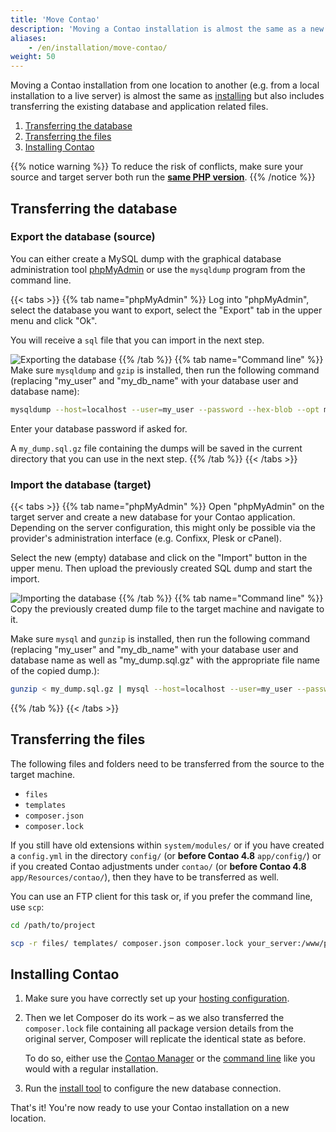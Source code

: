 ```yaml
---
title: 'Move Contao'
description: 'Moving a Contao installation is almost the same as a new installation.'
aliases:
    - /en/installation/move-contao/
weight: 50
---
```


Moving a Contao installation from one location to another (e.g. from a local installation to a live server) is almost
the same as [installing](/en/installation/install-contao) but also includes transferring the existing database and
application related files.

1. [Transferring the database](#transferring-the-database)
2. [Transferring the files](#transferring-the-files)
3. [Installing Contao](#installing-contao)

{{% notice warning %}}
To reduce the risk of conflicts, make sure your source and target server both run the **[same PHP version](/en/installation/system-requirements/#minimum-php-requirements)**.
{{% /notice %}}

## Transferring the database
### Export the database (source)
You can either create a MySQL dump with the graphical database administration tool [phpMyAdmin](https://www.phpmyadmin.net/)
or use the `mysqldump` program from the command line.

{{< tabs >}}
{{% tab name="phpMyAdmin" %}}
Log into "phpMyAdmin", select the database you want to export, select the "Export" tab in the upper menu and click "Ok".

You will receive a `sql` file that you can import in the next step.

![Exporting the database](/de/installation/images/de/datenbank-exportieren.png?classes=shadow)
{{% /tab %}}
{{% tab name="Command line" %}}
Make sure `mysqldump` and `gzip` is installed, then run the following command (replacing "my_user" and "my_db_name" with
your database user and database name):

```bash
mysqldump --host=localhost --user=my_user --password --hex-blob --opt my_db_name | gzip -c > my_dump.sql.gz
```

Enter your database password if asked for.

A `my_dump.sql.gz` file containing the dumps will be saved in the current directory that you can use in the next step.
{{% /tab %}}
{{< /tabs >}}


### Import the database (target)
{{< tabs >}}
{{% tab name="phpMyAdmin" %}}
Open "phpMyAdmin" on the target server and create a new database for your Contao application. Depending on the server
configuration, this might only be possible via the provider's administration interface (e.g. Confixx, Plesk or cPanel). 

Select the new (empty) database and click on the "Import" button in the upper menu. Then upload the previously created
SQL dump and start the import.

![Importing the database](/de/installation/images/de/datenbank-importieren.png?classes=shadow)
{{% /tab %}}
{{% tab name="Command line" %}}
Copy the previously created dump file to the target machine and navigate to it.

Make sure `mysql` and `gunzip` is installed, then run the following command (replacing "my_user" and "my_db_name" with
your database user and database name as well as "my_dump.sql.gz" with the appropriate file name of the copied dump.):

```bash
gunzip < my_dump.sql.gz | mysql --host=localhost --user=my_user --password my_db_name
```
{{% /tab %}}
{{< /tabs >}}

## Transferring the files
The following files and folders need to be transferred from the source to the target machine.

- `files`
- `templates`
- `composer.json`
- `composer.lock`

If you still have old extensions within `system/modules/` or if you have created a `config.yml` in the directory
`config/` (or **before Contao 4.8** `app/config/`) or if you created Contao adjustments under `contao/` (or **before 
Contao 4.8** `app/Resources/contao/`), then they have to be transferred as well.

You can use an FTP client for this task or, if you prefer the command line, use `scp`:
```bash
cd /path/to/project

scp -r files/ templates/ composer.json composer.lock your_server:/www/project/
```

## Installing Contao

1. Make sure you have correctly set up your [hosting configuration](/en/installation/install-contao/#hosting-configuration).
2. Then we let Composer do its work – as we also transferred the `composer.lock` file containing all package version
   details from the original server, Composer will replicate the identical state as before.
   
   To do so, either use the [Contao Manager](/en/installation/install-contao#installation-via-the-contao-manager) or the 
   [command line](/en/installation/install-contao#installation-via-the-command-line) like you would with a regular
   installation.
3. Run the [install tool](/en/installation/contao-installtool) to configure the new database connection. 

That's it! You're now ready to use your Contao installation on a new location.
